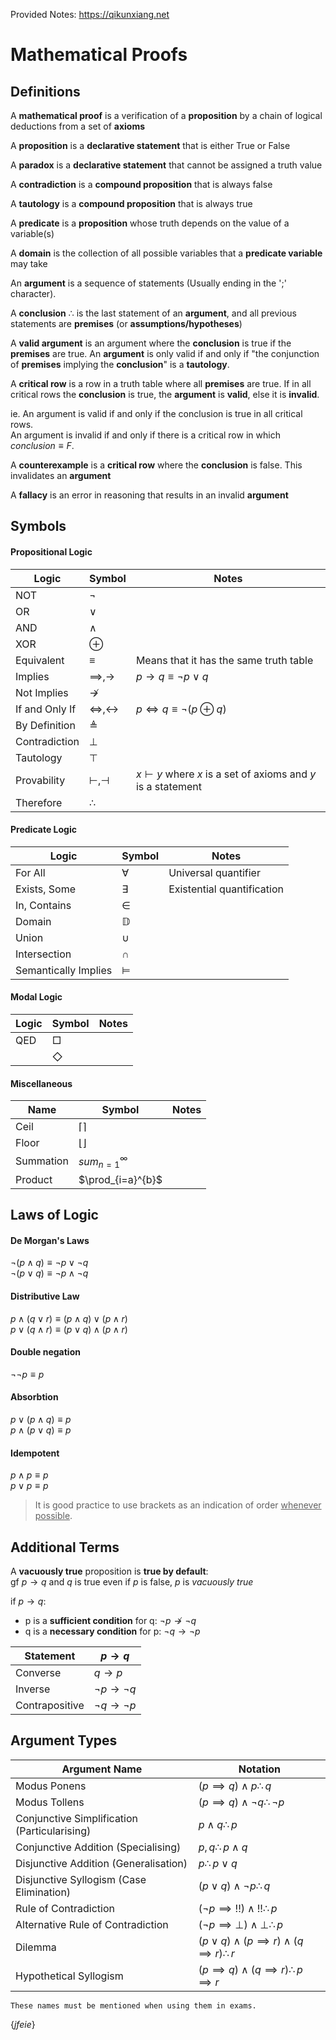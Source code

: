 Provided Notes: https://qikunxiang.net


# Mathematical Proofs
## Definitions
A **mathematical proof** is a verification of a **proposition** by a chain of logical deductions from a set of **axioms**


A **proposition** is a **declarative statement** that is either True or False

A **paradox** is a **declarative statement** that cannot be assigned a truth value

A **contradiction** is a **compound proposition** that is always false

A **tautology** is a **compound proposition** that is always true

A **predicate** is a **proposition** whose truth depends on the value of a variable(s)

A **domain** is the collection of all possible variables that a **predicate variable** may take

An **argument** is a sequence of statements (Usually ending in the ';' character).

A **conclusion** $\therefore$ is the last statement of an **argument**, and all previous statements are **premises** (or **assumptions/hypotheses**)

A **valid argument** is an argument where the **conclusion** is true if the **premises** are true. An **argument** is only valid if and only if "the conjunction of **premises** implying the **conclusion**" is a **tautology**.

A **critical row** is a row in a truth table where all **premises** are true. If in all critical rows the **conclusion** is true, the **argument** is **valid**, else it is **invalid**.

ie. An argument is valid if and only if the conclusion is true in all critical rows.  
An argument is invalid if and only if there is a critical row in which $conclusion \equiv F$.  

A **counterexample** is a **critical row** where the **conclusion** is false. This invalidates an **argument**

A **fallacy** is an error in reasoning that results in an invalid **argument**

## Symbols
#### Propositional Logic	

|Logic | Symbol| Notes|
|-|-|-|
|NOT| $\lnot$|
|OR| $\lor$|
|AND|$\land$|
|XOR|$\oplus$|
|Equivalent|$\equiv$|Means that it has the same truth table|
|Implies|$\implies, \rightarrow$| $p\rightarrow q\equiv \lnot p \lor q$
|Not Implies|$\nrightarrow$
|If and Only If|$\iff,\leftrightarrow$| $p\iff q\equiv \lnot(p\oplus q)$
|By Definition|$\triangleq$|
|Contradiction|$\bot$|
|Tautology|$\top$|
|Provability|$\vdash, \dashv$| $x\vdash y$ where *x* is a set of axioms and *y* is a statement
|Therefore|$\therefore$

#### Predicate Logic	
|Logic|Symbol|Notes|
|-|-|-|
|For All|$\forall$| Universal quantifier
|Exists, Some|$\exists$| Existential quantification
|In, Contains|$\in$|
|Domain|$\mathbb{D}$
|Union|$\cup$
|Intersection|$\cap$
|Semantically Implies|$\models$

#### Modal Logic	
|Logic|Symbol|Notes|
|-|-|-|
|QED|$\Box$
||$\Diamond$

#### Miscellaneous
|Name|Symbol|Notes|
|-|-|-|
|Ceil|$\lceil\rceil$
|Floor|$\lfloor\rfloor$
|Summation|$sum_{n=1}^{\infty}$
|Product|$\prod_{i=a}^{b}$

## Laws of Logic
#### De Morgan's Laws
$\lnot(p\land q)\equiv\lnot p\lor\lnot q$  
$\lnot(p\lor q)\equiv\lnot p\land\lnot q$  

#### Distributive Law
$p\land(q\lor r)\equiv(p\land q)\lor(p\land r)$  
$p\lor(q\land r)\equiv(p\lor q)\land(p\land r)$  

#### Double negation
$\lnot\lnot p\equiv p$

#### Absorbtion
$p\lor(p\land q)\equiv p$  
$p\land(p\lor q)\equiv p$

#### Idempotent
$p\land p\equiv p$  
$p\lor p\equiv p$  

> It is good practice to use brackets as an indication of order <ins>whenever possible</ins>.

## Additional Terms
A **vacuously true** proposition is **true by default**:  
gf $p \rightarrow q$ and *q* is true even if *p* is false, *p* is *vacuously true*

if $p\rightarrow q$:  
* p is a **sufficient condition** for q: $\lnot p \nrightarrow\lnot q$
* q is a **necessary condition** for p: $\lnot q \rightarrow\lnot p$

|Statement| $p\rightarrow q$|
|-|-|
|Converse|$q\rightarrow p$|
|Inverse|$\lnot p\rightarrow\lnot q$|
|Contrapositive|$\lnot q\rightarrow\lnot p$|

## Argument Types
|Argument Name|Notation|
|-|-|
|Modus Ponens|$(p\implies q)\land p\therefore q$
|Modus Tollens|$(p\implies q)\land\lnot q\therefore \lnot p$
|Conjunctive Simplification (Particularising)|$p\land q\therefore p$
|Conjunctive Addition (Specialising)|$p, q\therefore p\land q$
|Disjunctive Addition (Generalisation)|$p\therefore p\lor q$
|Disjunctive Syllogism (Case Elimination)| $(p\lor q)\land\lnot p\therefore q$
|Rule of Contradiction|$(\lnot p\implies!!)\land!!\therefore p$
|Alternative Rule of Contradiction|$(\lnot p\implies\bot)\land\bot\therefore p$
|Dilemma|$(p\lor q)\land(p\implies r)\land(q\implies r)\therefore r$
|Hypothetical Syllogism|$(p\implies q)\land (q\implies r)\therefore p\implies r$

    These names must be mentioned when using them in exams.


$\{jfeie\}$
